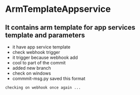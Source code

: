 # ArmTemplateAppservice

## It contains arm template for app services template and parameters

   - it have app service template 
   - check webhook trigger 
   - it trigger because webhook add
   - cool to part of the commit
   - added new branch
   - check on windows
   - commmit-msg.py saved this format 
 
```
checking on webhook once again ...
```
